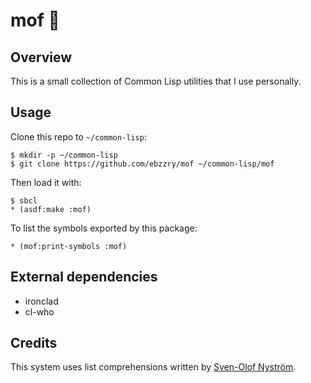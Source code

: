 mof 🦋
======


Overview
--------

This is a small collection of Common Lisp utilities that I use personally.


Usage
-----

Clone this repo to `~/common-lisp`:

```
$ mkdir -p ~/common-lisp
$ git clone https://github.com/ebzzry/mof ~/common-lisp/mof
```

Then load it with:

```
$ sbcl
* (asdf:make :mof)
```

To list the symbols exported by this package:

```
* (mof:print-symbols :mof)
```


External dependencies
---------------------

- ironclad
- cl-who


Credits
-------

This system uses list comprehensions written by [Sven-Olof Nyström](http://user.it.uu.se/~svenolof/).
